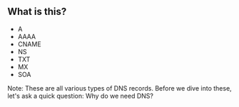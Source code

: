 ## What is this?

* A <!-- .element: class="fragment" -->
* AAAA <!-- .element: class="fragment" -->
* CNAME <!-- .element: class="fragment" -->
* NS <!-- .element: class="fragment" -->
* TXT <!-- .element: class="fragment" -->
* MX <!-- .element: class="fragment" -->
* SOA <!-- .element: class="fragment" -->

Note:
These are all various types of DNS records. Before we dive into these, let's ask a quick question: Why do we need DNS?

